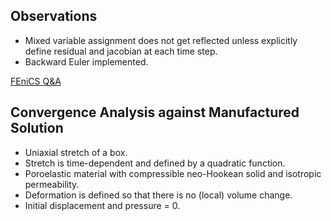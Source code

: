## Observations ##

* Mixed variable assignment does not get reflected unless explicitly
  define residual and jacobian at each time step.
* Backward Euler implemented. 

[FEniCS Q&A](http://fenicsproject.org/qa/)


## Convergence Analysis against Manufactured Solution ##

* Uniaxial stretch of a box.
* Stretch is time-dependent and defined by a quadratic function.
* Poroelastic material with compressible neo-Hookean solid and
  isotropic permeability.
* Deformation is defined so that there is no (local) volume change.
* Initial displacement and pressure = 0.

